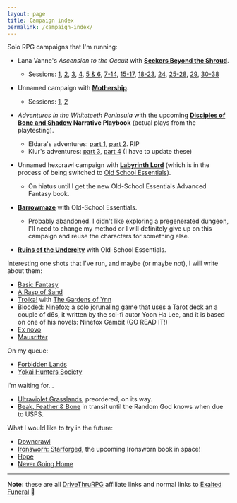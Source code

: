 ```yaml
---
layout: page
title: Campaign index
permalink: /campaign-index/
---
```


Solo RPG campaigns that I'm running: 

* Lana Vanne's *Ascension to the Occult* with **[Seekers Beyond the
  Shroud](https://www.exaltedfuneral.com/products/seekers-beyond-the-shroud?_pos=1&_sid=6d822758b&_ss=r)**.
  * Sessions: [1]({{site.baseurl}}/2020/02/25/play-report-burning-spices/),
  [2]({{site.baseurl}}/2020/02/27/play-report-the-egyptian-amulet/),
  [3]({{site.baseurl}}/2020/03/11/play-report-the-poison-research-lab/),
  [4]({{site.baseurl}}/2020/03/25/play-report-vice-and-virtue-tea-shop/),
  [5 &
  6]({{site.baseurl}}/2020/03/26/play-report-the-sinister-industrial-complex/),
  [7-14]({{site.baseurl}}/2020/03/27/play-report-more-than-a-week-of-magic-ritual-training/),
  [15-17]({{site.baseurl}}/2020/03/28/play-report-capture-the-thief-of-the-resurrection-gem/),
  [18-23]({{site.baseurl}}/2020/08/08/play-report-consecration-rituals-and-rescue-great-institute-of-cooking/),
  [24]({{site.baseurl}}/2020/08/09/play-report-eye-for-an-eye-assassination-for-the-causa-scientiae/),
  [25-28]({{site.baseurl}}/2020/08/12/play-report-release-the-stockbroker/),
  [29]({{site.baseurl}}/2020/08/13/play-report-astral-travel-rotten-woods/),
  [30-38]({{site.baseurl}}/2020/08/24/play-report-recover-jar-devotion/)

* Unnamed campaign with
  **[Mothership](https://www.drivethrurpg.com/product/245017/Mothership-Players-Survival-Guide?affiliate_id=1914894)**.
  * Sessions:
    [1]({{site.baseurl}}/2020/02/29/play-report-faust-cherubim-king-10-704/),
    [2]({{site.baseurl}}/2020/03/30/play-report-mothership-frozen-dreams/)

* *Adventures in the Whiteteeth Peninsula* with the upcoming **[Disciples of Bone
  and
  Shadow](https://www.drivethrurpg.com/product/278377/Disciples-of-Bone--Shadow?affiliate_id=1914894)
  Narrative Playbook** (actual plays from the playtesting). 
  * Eldara's adventures: [part
    1]({{site.baseurl}}/2020/04/13/play-report-disciples-of-bone-and-shadow-playtest-1/),
    [part 2]({{site.baseurl}}/2020/04/16/play-report-disciples-of-bone-and-shadow-playtest-2/). RIP
  * Kiur's adventures: [part
    3]({{site.baseurl}}/2020/04/21/play-report-disciples-of-bone-and-shadow-playtest-3/),
    [part
    4]({{site.baseurl}}/2020/07/13/play-report-disciples-of-bone-and-shadow-playtest-4/)
    (I have to update these)

* Unnamed hexcrawl campaign with **[Labyrinth
  Lord](https://www.drivethrurpg.com/product/78524/Advanced-Edition-Companion-Labyrinth-Lord-noart-version)**
  (which is in the process of being switched to [Old School
  Essentials](https://necroticgnome.com/collections/old-school-essentials)).
  * On hiatus until I get the new Old-School Essentials Advanced Fantasy book.
  
* **[Barrowmaze](https://www.drivethrurpg.com/product/139762/Barrowmaze-Complete?affiliate_id=1914894)**
 with Old-School Essentials.
     * Probably abandoned. I didn't like exploring a pregenerated dungeon, I'll
       need to change my method or I will definitely give up on this campaign
       and reuse the characters for something else.
      
* **[Ruins of the
  Undercity](https://www.drivethrurpg.com/product/109821/Ruins-of-the-Undercity?affiliate_id=1914894)**
  with Old-School Essentials.
  

Interesting one shots that I've run, and maybe (or maybe not), I will write
about them:

* [Basic Fantasy](https://www.drivethrurpg.com/product/140455/Basic-Fantasy-RPG-3rd-Edition?affiliate_id=1914894)
* [A Rasp of Sand](https://www.drivethrurpg.com/product/298057/A-Rasp-of-Sand?affiliate_id=1914894)
* [Troika!](https://www.drivethrurpg.com/product/269791/Troika-Numinous-Edition?affiliate_id=1914894)
  with [The Gardens of
  Ynn](https://www.drivethrurpg.com/product/237544/The-Gardens-Of-Ynn?affiliate_id=1914894) 
* [Blooded: Ninefox](https://yhlee.itch.io/blooded); a solo jorunaling game
  that uses a Tarot deck an a couple of d6s, it written by the sci-fi autor
  Yoon Ha Lee, and it is based on one of his novels: Ninefox Gambit (GO READ
  IT!)
* [Ex novo](https://www.drivethrurpg.com/product/320563/Ex-Novo?affiliate_id=1914894)  
* [Mausritter](https://www.drivethrurpg.com/product/313115/Mausritter?affiliate_id=1914894)


On my queue:

* [Forbidden
  Lands](https://www.drivethrurpg.com/product/258593/Forbidden-Lands-Core-Game?affiliate_id=1914894)
* [Yokai Hunters Society](https://punkpadour.itch.io/yokai-hunter)

I'm waiting for...

* [Ultraviolet
  Grasslands](https://www.exaltedfuneral.com/products/the-ultra-violet-grasslands-and-the-black-city?_pos=1&_sid=d75268253&_ss=r),
  preordered, on its way.
* [Beak, Feather & Bone](https://www.drivethrurpg.com/product/311602/Beak-Feather--Bone?affiliate_id=1914894)
  in transit until the Random God knows when due to USPS.
  
What I would like to try in the future:

* [Downcrawl](https://www.drivethrurpg.com/product/278571/Downcrawl?affiliate_id=1914894)
* [Ironsworn:
  Starforged](https://www.ironswornrpg.com/starforge-preview-july-2019), the
  upcoming Ironsworn book in space! 
* [Hope](https://www.drivethrurpg.com/product/232710/Hope?affiliate_id=1914894)
* [Never Going
   Home](https://www.drivethrurpg.com/product/283637/Never-Going-Home?affiliate_id=1914894)

<hr>

**Note:** these are all
[DriveThruRPG](https://www.drivethrurpg.com/index.php?affiliate_id=1914894)
affiliate links and normal links to [Exalted
Funeral](https://www.exaltedfuneral.com/) 
:metal: 
